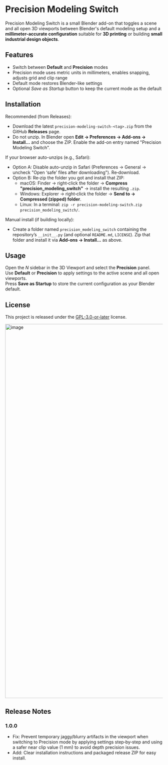 # Precision Modeling Switch

Precision Modeling Switch is a small Blender add-on that toggles a scene and all open 3D viewports between Blender's default modeling setup and a **millimeter-accurate configuration** suitable for **3D printing** or building **small industrial design objects**.


## Features
- Switch between **Default** and **Precision** modes
- Precision mode uses metric units in millimeters, enables snapping, adjusts grid and clip range
- Default mode restores Blender-like settings
- Optional *Save as Startup* button to keep the current mode as the default

## Installation

Recommended (from Releases):
- Download the latest `precision-modeling-switch-<tag>.zip` from the GitHub **Releases** page.
- Do not unzip. In Blender open **Edit → Preferences → Add-ons → Install…** and choose the ZIP. Enable
  the add-on entry named "Precision Modeling Switch".

If your browser auto-unzips (e.g., Safari):
- Option A: Disable auto-unzip in Safari (Preferences → General → uncheck "Open ‘safe’ files after downloading"). Re‑download.
- Option B: Re‑zip the folder you got and install that ZIP:
  - macOS: Finder → right‑click the folder → **Compress "precision_modeling_switch"** → install the resulting `.zip`.
  - Windows: Explorer → right‑click the folder → **Send to → Compressed (zipped) folder**.
  - Linux: In a terminal: `zip -r precision-modeling-switch.zip precision_modeling_switch/`.

Manual install (if building locally):
- Create a folder named `precision_modeling_switch` containing the repository’s `__init__.py` (and optional `README.md`, `LICENSE`). Zip that folder and install it via **Add-ons → Install…** as above.

## Usage
Open the *N* sidebar in the 3D Viewport and select the **Precision** panel.  
Use **Default** or **Precision** to apply settings to the active scene and all open viewports.  
Press **Save as Startup** to store the current configuration as your Blender default.

## License
This project is released under the [GPL-3.0-or-later](LICENSE) license.

<img width="1840" height="1191" alt="image" src="https://github.com/user-attachments/assets/31c0b26c-6d7a-4984-9f8f-9199d417247b" />

## Release Notes

### 1.0.0
- Fix: Prevent temporary jaggy/blurry artifacts in the viewport when switching to Precision mode by applying settings step‑by‑step and using a safer near clip value (1 mm) to avoid depth precision issues.
- Add: Clear installation instructions and packaged release ZIP for easy install.
